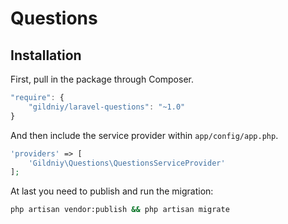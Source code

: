 # Questions

## Installation

First, pull in the package through Composer.

```js
"require": {
    "gildniy/laravel-questions": "~1.0"
}
```

And then include the service provider within `app/config/app.php`.

```php
'providers' => [
    'Gildniy\Questions\QuestionsServiceProvider'
];
```

At last you need to publish and run the migration:

```bash
php artisan vendor:publish && php artisan migrate
```
